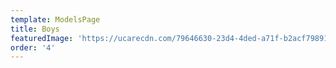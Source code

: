```yaml
---
template: ModelsPage
title: Boys
featuredImage: 'https://ucarecdn.com/79646630-23d4-4ded-a71f-b2acf798918f/'
order: '4'
---
```


